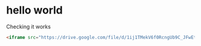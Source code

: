 # hello world

Checking it works

```html
<iframe src="https://drive.google.com/file/d/1ij1TMekV6f0RcngUb9C_JFwEtfW06ANh/preview" width="640" height="480" allow="autoplay"></iframe>

```

